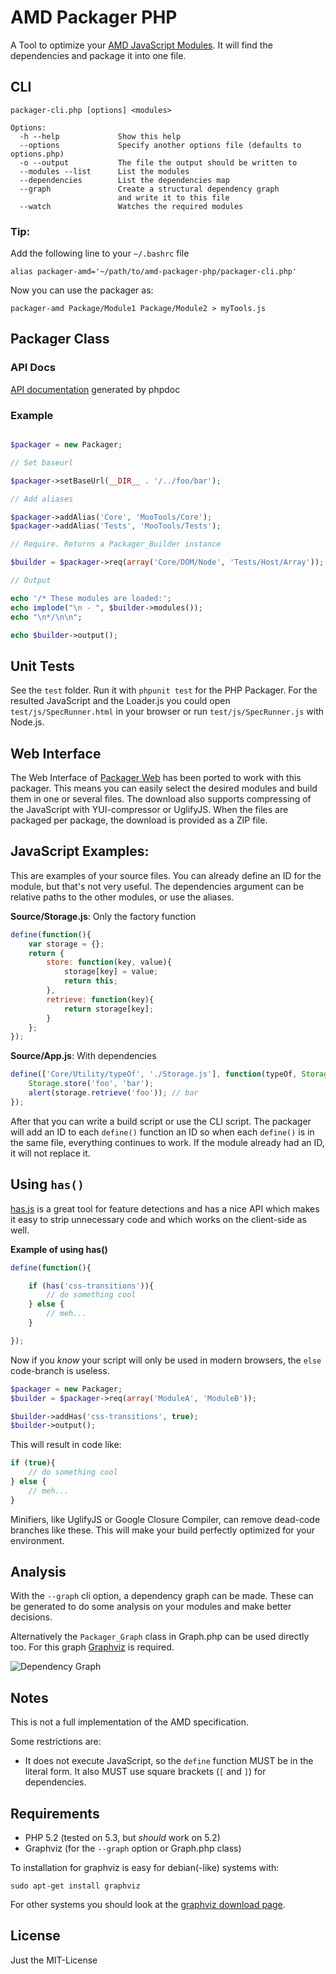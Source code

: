AMD Packager PHP
================

A Tool to optimize your [AMD JavaScript Modules](https://github.com/amdjs/amdjs-api/wiki/AMD).
It will find the dependencies and package it into one file.

CLI
---

	packager-cli.php [options] <modules>

	Options:
	  -h --help             Show this help
	  --options             Specify another options file (defaults to options.php)
	  -o --output           The file the output should be written to
	  --modules --list      List the modules
	  --dependencies        List the dependencies map
	  --graph               Create a structural dependency graph
							and write it to this file
	  --watch               Watches the required modules


### Tip:

Add the following line to your `~/.bashrc` file

	alias packager-amd='~/path/to/amd-packager-php/packager-cli.php'

Now you can use the packager as:

	packager-amd Package/Module1 Package/Module2 > myTools.js


Packager Class
--------------

### API Docs

[API documentation](http://arian.github.com/amd-packager-php/) generated by phpdoc

### Example

``` php

$packager = new Packager;

// Set baseurl

$packager->setBaseUrl(__DIR__ . '/../foo/bar');

// Add aliases

$packager->addAlias('Core', 'MooTools/Core');
$packager->addAlias('Tests', 'MooTools/Tests');

// Require. Returns a Packager_Builder instance

$builder = $packager->req(array('Core/DOM/Node', 'Tests/Host/Array'));

// Output

echo '/* These modules are loaded:';
echo implode("\n - ", $builder->modules());
echo "\n*/\n\n";

echo $builder->output();

```

Unit Tests
----------

See the `test` folder.
Run it with `phpunit test` for the PHP Packager.
For the resulted JavaScript and the Loader.js you could open
`test/js/SpecRunner.html` in your browser or run `test/js/SpecRunner.js` with
Node.js.

Web Interface
-------------

The Web Interface of [Packager Web](https://github.com/kamicane/packager-web)
has been ported to work with this packager. This means you can easily select
the desired modules and build them in one or several files. The download also
supports compressing of the JavaScript with YUI-compressor or UglifyJS. When
the files are packaged per package, the download is provided as a ZIP file.

JavaScript Examples:
--------------------

This are examples of your source files. You can already define an ID for the
module, but that's not very useful. The dependencies argument can be relative
paths to the other modules, or use the aliases.

**Source/Storage.js**: Only the factory function

``` javascript
define(function(){
	var storage = {};
	return {
		store: function(key, value){
			storage[key] = value;
			return this;
		},
		retrieve: function(key){
			return storage[key];
		}
	};
});
```

**Source/App.js**: With dependencies

``` javascript
define(['Core/Utility/typeOf', './Storage.js'], function(typeOf, Storage){
	Storage.store('foo', 'bar');
	alert(storage.retrieve('foo')); // bar
});
```

After that you can write a build script or use the CLI script.
The packager will add an ID to each `define()` function an ID so when each
`define()` is in the same file, everything continues to work. If the module
already had an ID, it will not replace it.


Using `has()`
-------------

[has.js](https://github.com/phiggins42/has.js) is a great tool for feature detections
and has a nice API which makes it easy to strip unnecessary code and which works
on the client-side as well.

**Example of using has()**

``` javascript
define(function(){

	if (has('css-transitions')){
		// do something cool
	} else {
		// meh...
	}

});
```

Now if you *know* your script will only be used in modern browsers, the `else`
code-branch is useless.

``` php
$packager = new Packager;
$builder = $packager->req(array('ModuleA', 'ModuleB'));

$builder->addHas('css-transitions', true);
$builder->output();
```

This will result in code like:

``` javascript
if (true){
	// do something cool
} else {
	// meh...
}
```

Minifiers, like UglifyJS or Google Closure Compiler, can remove dead-code branches
like these. This will make your build perfectly optimized for your environment.

Analysis
--------

With the `--graph` cli option, a dependency graph can be made. These can be
generated to do some analysis on your modules and make better decisions.

Alternatively the `Packager_Graph` class in Graph.php can be used directly too.
For this graph [Graphviz](http://www.graphviz.org/) is required.

![Dependency Graph](https://raw.github.com/arian/amd-packager-php/master/test/php/hello.png)


Notes
-----

This is not a full implementation of the AMD specification.

Some restrictions are:

- It does not execute JavaScript, so the `define` function MUST be in the literal form. It also MUST use square brackets (`[` and `]`) for dependencies.


Requirements
------------

- PHP 5.2 (tested on 5.3, but _should_ work on 5.2)
- Graphviz (for the `--graph` option or Graph.php class)

To installation for graphviz is easy for debian(-like) systems with:

	sudo apt-get install graphviz

For other systems you should look at the [graphviz download page](http://www.graphviz.org/Download..php).

License
-------

Just the MIT-License
